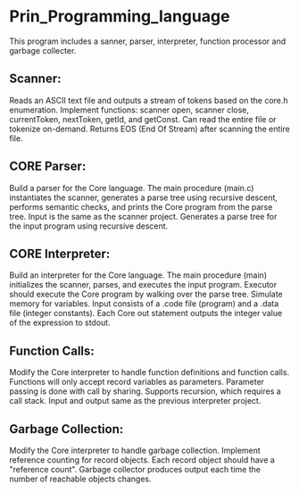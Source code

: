 # Prin_Programming_language
This program includes a sanner, parser, interpreter, function processor and garbage collecter. 

## Scanner:
Reads an ASCII text file and outputs a stream of tokens based on the core.h enumeration.
Implement functions: scanner open, scanner close, currentToken, nextToken, getId, and getConst.
Can read the entire file or tokenize on-demand.
Returns EOS (End Of Stream) after scanning the entire file.
## CORE Parser:
Build a parser for the Core language.
The main procedure (main.c) instantiates the scanner, generates a parse tree using recursive descent, performs semantic checks, and prints the Core program from the parse tree.
Input is the same as the scanner project.
Generates a parse tree for the input program using recursive descent.
## CORE Interpreter:
Build an interpreter for the Core language.
The main procedure (main) initializes the scanner, parses, and executes the input program.
Executor should execute the Core program by walking over the parse tree.
Simulate memory for variables.
Input consists of a .code file (program) and a .data file (integer constants).
Each Core out statement outputs the integer value of the expression to stdout.
## Function Calls:
Modify the Core interpreter to handle function definitions and function calls.
Functions will only accept record variables as parameters.
Parameter passing is done with call by sharing.
Supports recursion, which requires a call stack.
Input and output same as the previous interpreter project.
## Garbage Collection:
Modify the Core interpreter to handle garbage collection.
Implement reference counting for record objects.
Each record object should have a "reference count".
Garbage collector produces output each time the number of reachable objects changes.
